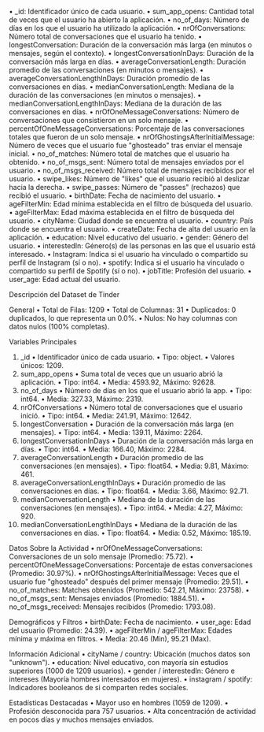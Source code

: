 •	_id: Identificador único de cada usuario.
•	sum_app_opens: Cantidad total de veces que el usuario ha abierto la aplicación.
•	no_of_days: Número de días en los que el usuario ha utilizado la aplicación.
•	nrOfConversations: Número total de conversaciones que el usuario ha tenido.
•	longestConversation: Duración de la conversación más larga (en minutos o mensajes, según el contexto).
•	longestConversationInDays: Duración de la conversación más larga en días.
•	averageConversationLength: Duración promedio de las conversaciones (en minutos o mensajes).
•	averageConversationLengthInDays: Duración promedio de las conversaciones en días.
•	medianConversationLength: Mediana de la duración de las conversaciones (en minutos o mensajes).
•	medianConversationLengthInDays: Mediana de la duración de las conversaciones en días.
•	nrOfOneMessageConversations: Número de conversaciones que consistieron en un solo mensaje.
•	percentOfOneMessageConversations: Porcentaje de las conversaciones totales que fueron de un solo mensaje.
•	nrOfGhostingsAfterInitialMessage: Número de veces que el usuario fue "ghosteado" tras enviar el mensaje inicial.
•	no_of_matches: Número total de matches que el usuario ha obtenido.
•	no_of_msgs_sent: Número total de mensajes enviados por el usuario.
•	no_of_msgs_received: Número total de mensajes recibidos por el usuario.
•	swipe_likes: Número de "likes" que el usuario recibió al deslizar hacia la derecha.
•	swipe_passes: Número de "passes" (rechazos) que recibió el usuario.
•	birthDate: Fecha de nacimiento del usuario.
•	ageFilterMin: Edad mínima establecida en el filtro de búsqueda del usuario.
•	ageFilterMax: Edad máxima establecida en el filtro de búsqueda del usuario.
•	cityName: Ciudad donde se encuentra el usuario.
•	country: País donde se encuentra el usuario.
•	createDate: Fecha de alta del usuario en la aplicación.
•	education: Nivel educativo del usuario.
•	gender: Género del usuario.
•	interestedIn: Género(s) de las personas en las que el usuario está interesado.
•	Instagram: Indica si el usuario ha vinculado o compartido su perfil de Instagram (sí o no).
•	spotify: Indica si el usuario ha vinculado o compartido su perfil de Spotify (sí o no).
•	jobTitle: Profesión del usuario.
•	user_age: Edad actual del usuario.


Descripción del Dataset de Tinder

General
•	Total de Filas: 1209
•	Total de Columnas: 31
•	Duplicados: 0 duplicados, lo que representa un 0.0%.
•	Nulos: No hay columnas con datos nulos (100% completas).

Variables Principales
1.	_id
•	Identificador único de cada usuario.
•	Tipo: object.
•	Valores únicos: 1209.
2.	sum_app_opens
•	Suma total de veces que un usuario abrió la aplicación.
•	Tipo: int64.
•	Media: 4593.92, Máximo: 92628.
3.	no_of_days
•	Número de días en los que el usuario abrió la app.
•	Tipo: int64.
•	Media: 327.33, Máximo: 2319.
4.	nrOfConversations
•	Número total de conversaciones que el usuario inició.
•	Tipo: int64.
•	Media: 241.91, Máximo: 12642.
5.	longestConversation
•	Duración de la conversación más larga (en mensajes).
•	Tipo: int64.
•	Media: 139.11, Máximo: 2264.
6.	longestConversationInDays
•	Duración de la conversación más larga en días.
•	Tipo: int64.
•	Media: 166.40, Máximo: 2284.
7.	averageConversationLength
•	Duración promedio de las conversaciones (en mensajes).
•	Tipo: float64.
•	Media: 9.81, Máximo: 461.
8.	averageConversationLengthInDays
•	Duración promedio de las conversaciones en días.
•	Tipo: float64.
•	Media: 3.66, Máximo: 92.71.
9.	medianConversationLength
•	Mediana de la duración de las conversaciones (en mensajes).
•	Tipo: int64.
•	Media: 4.27, Máximo: 920.
10.	medianConversationLengthInDays
•	Mediana de la duración de las conversaciones en días.
•	Tipo: float64.
•	Media: 0.52, Máximo: 185.19.

Datos Sobre la Actividad
•	nrOfOneMessageConversations: Conversaciones de un solo mensaje (Promedio: 75.72).
•	percentOfOneMessageConversations: Porcentaje de estas conversaciones (Promedio: 30.97%).
•	nrOfGhostingsAfterInitialMessage: Veces que el usuario fue "ghosteado" después del primer mensaje (Promedio: 29.51).
•	no_of_matches: Matches obtenidos (Promedio: 542.21, Máximo: 23758).
•	no_of_msgs_sent: Mensajes enviados (Promedio: 1884.51).
•	no_of_msgs_received: Mensajes recibidos (Promedio: 1793.08).

Demográficos y Filtros
•	birthDate: Fecha de nacimiento.
•	user_age: Edad del usuario (Promedio: 24.39).
•	ageFilterMin / ageFilterMax: Edades mínima y máxima en filtros.
•	Media: 20.46 (Min), 95.21 (Max).

Información Adicional
•	cityName / country: Ubicación (muchos datos son "unknown").
•	education: Nivel educativo, con mayoría sin estudios superiores (1000 de 1209 usuarios).
•	gender / interestedIn: Género e intereses (Mayoría hombres interesados en mujeres).
•	instagram / spotify: Indicadores booleanos de si comparten redes sociales.

Estadísticas Destacadas
•	Mayor uso en hombres (1059 de 1209).
•	Profesión desconocida para 757 usuarios.
•	Alta concentración de actividad en pocos días y muchos mensajes enviados.


